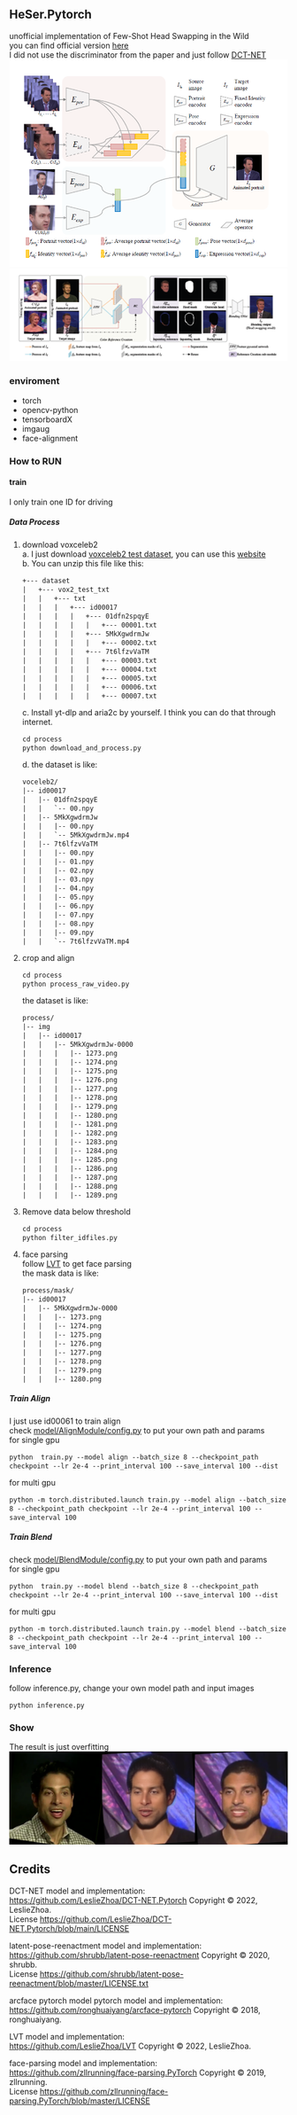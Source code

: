## HeSer.Pytorch
unofficial implementation of Few-Shot Head Swapping in the Wild<br>
you can find official version [here](https://github.com/jmliu88/HeSer)<br>
I did not use the discriminator from the paper and just follow [DCT-NET](https://github.com/LeslieZhoa/DCT-NET.Pytorch)
![](./assets/11.png)
![](./assets/22.png)
### enviroment
- torch
- opencv-python
- tensorboardX
- imgaug
- face-alignment
### How to RUN
#### train
I only train one ID for driving
##### Data Process
1. download voxceleb2<br>
    a. I just download [voxceleb2 test dataset](https://www.robots.ox.ac.uk/~vgg/data/voxceleb/vox2.html), you can use this [website](https://www.robots.ox.ac.uk/~vgg/data/voxceleb/data/vox2_test_txt.zip)<br>
    b. You can unzip this file like this: 
    ```
    +--- dataset
    |   +--- vox2_test_txt
    |   |   +--- txt
    |   |   |   +--- id00017
    |   |   |   |   +--- 01dfn2spqyE
    |   |   |   |   |   +--- 00001.txt
    |   |   |   |   +--- 5MkXgwdrmJw
    |   |   |   |   |   +--- 00002.txt
    |   |   |   |   +--- 7t6lfzvVaTM
    |   |   |   |   |   +--- 00003.txt
    |   |   |   |   |   +--- 00004.txt
    |   |   |   |   |   +--- 00005.txt
    |   |   |   |   |   +--- 00006.txt
    |   |   |   |   |   +--- 00007.txt

    ```
    c. Install yt-dlp and aria2c by yourself. I think you can do that through internet.
    ```
    cd process
    python download_and_process.py
    ```
    d. the dataset is like:
    ```
    voceleb2/
    |-- id00017
    |   |-- 01dfn2spqyE
    |   |   `-- 00.npy
    |   |-- 5MkXgwdrmJw
    |   |   |-- 00.npy
    |   |   `-- 5MkXgwdrmJw.mp4
    |   |-- 7t6lfzvVaTM
    |   |   |-- 00.npy
    |   |   |-- 01.npy
    |   |   |-- 02.npy
    |   |   |-- 03.npy
    |   |   |-- 04.npy
    |   |   |-- 05.npy
    |   |   |-- 06.npy
    |   |   |-- 07.npy
    |   |   |-- 08.npy
    |   |   |-- 09.npy
    |   |   `-- 7t6lfzvVaTM.mp4
    ```
2. crop and align
    ```
    cd process 
    python process_raw_video.py
    ```
    the dataset is like: 
    ```
    process/
    |-- img
    |   |-- id00017
    |   |   |-- 5MkXgwdrmJw-0000
    |   |   |   |-- 1273.png
    |   |   |   |-- 1274.png
    |   |   |   |-- 1275.png
    |   |   |   |-- 1276.png
    |   |   |   |-- 1277.png
    |   |   |   |-- 1278.png
    |   |   |   |-- 1279.png
    |   |   |   |-- 1280.png
    |   |   |   |-- 1281.png
    |   |   |   |-- 1282.png
    |   |   |   |-- 1283.png
    |   |   |   |-- 1284.png
    |   |   |   |-- 1285.png
    |   |   |   |-- 1286.png
    |   |   |   |-- 1287.png
    |   |   |   |-- 1288.png
    |   |   |   |-- 1289.png
    ```
3. Remove data below threshold
    ```
    cd process
    python filter_idfiles.py
    ```
4. face parsing<br>
    follow [LVT](https://github.com/LeslieZhoa/LVT) to get face parsing<br>
    the mask data is like:
    ```
    process/mask/
    |-- id00017
    |   |-- 5MkXgwdrmJw-0000
    |   |   |-- 1273.png
    |   |   |-- 1274.png
    |   |   |-- 1275.png
    |   |   |-- 1276.png
    |   |   |-- 1277.png
    |   |   |-- 1278.png
    |   |   |-- 1279.png
    |   |   |-- 1280.png
    ```
##### Train Align
I just use id00061 to train align<br>
check [model/AlignModule/config.py](model/AlignModule/config.py#L1) to put your own path and params<br>
for single gpu
```
python  train.py --model align --batch_size 8 --checkpoint_path checkpoint --lr 2e-4 --print_interval 100 --save_interval 100 --dist
```
for multi gpu
```
python -m torch.distributed.launch train.py --model align --batch_size 8 --checkpoint_path checkpoint --lr 2e-4 --print_interval 100 --save_interval 100
```
##### Train Blend
check [model/BlendModule/config.py](model/BlendModule/config.py#L1) to put your own path and params<br>
for single gpu
```
python  train.py --model blend --batch_size 8 --checkpoint_path checkpoint --lr 2e-4 --print_interval 100 --save_interval 100 --dist
```
for multi gpu
```
python -m torch.distributed.launch train.py --model blend --batch_size 8 --checkpoint_path checkpoint --lr 2e-4 --print_interval 100 --save_interval 100
```
### Inference
follow inference.py, change your own model path and input images<br>
```shell
python inference.py
```
### Show
The result is just overfitting
![](assets/show.png)

## Credits
DCT-NET model and implementation:<br>
https://github.com/LeslieZhoa/DCT-NET.Pytorch Copyright © 2022, LeslieZhoa.<br>
License https://github.com/LeslieZhoa/DCT-NET.Pytorch/blob/main/LICENSE

latent-pose-reenactment model and implementation:<br>
https://github.com/shrubb/latent-pose-reenactment Copyright © 2020, shrubb.<br>
License https://github.com/shrubb/latent-pose-reenactment/blob/master/LICENSE.txt

arcface pytorch model pytorch model and implementation:<br>
https://github.com/ronghuaiyang/arcface-pytorch Copyright © 2018, ronghuaiyang.<br>

LVT model and implementation:<br>
https://github.com/LeslieZhoa/LVT Copyright © 2022, LeslieZhoa.<br>

face-parsing model and implementation:<br>
https://github.com/zllrunning/face-parsing.PyTorch Copyright © 2019, zllrunning.<br>
License https://github.com/zllrunning/face-parsing.PyTorch/blob/master/LICENSE